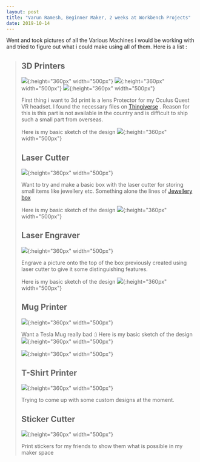 ```yaml
---
layout: post
title: "Varun Ramesh, Beginner Maker, 2 weeks at Workbench Projects"
date: 2019-10-14
---
```

Went and took pictures of all the Various Machines i would be working with and tried to figure out what i could make using all of them. Here is a list :
>
>## 3D Printers ## 
>
>![](/Images/Week03/3DPrinter1.jpg){:height="360px" width="500px"}
>![](/Images/Week03/3DPrinter2.jpg){:height="360px" width="500px"}
>![](/Images/Week03/3DPrinter3.jpg){:height="360px" width="500px"}
>
>First thing i want to 3d print is a lens Protector for my Oculus Quest VR headset. I found the necessary files on [Thingiverse](https://www.thingiverse.com/thing:3653631) . Reason for this is this part is not available in the country and is difficult to ship such a small part from overseas.
>
>Here is my basic sketch of the design ![](/Images/Week03/QuestSpacer.jpg){:height="360px" width="500px"}
>  
>## Laser Cutter ##
>
>![](/Images/Week03/LaserCutter.jpg){:height="360px" width="500px"}
>
>Want to try and make a basic box with the laser cutter for storing small items like jewellery etc.
>Something alone the lines of [Jewellery box](https://in.pinterest.com/pin/155303887160277693/)
>
>Here is my basic sketch of the design ![](/Images/Week03/BoxSketch.jpg){:height="360px" width="500px"}
>  
>## Laser Engraver ##
>
>![](/Images/Week03/LaserEngraver.jpg){:height="360px" width="500px"}
>
>Engrave a picture onto the top of the box previously created using laser cutter to give it some distinguishing features.
>
>Here is my basic sketch of the design ![](/Images/Week03/BoxEngraving.jpg){:height="360px" width="500px"}
>
>## Mug Printer ##
>
>![](/Images/Week03/MugPrinter.jpg){:height="360px" width="500px"}
>
>Want a Tesla Mug really bad :)
>Here is my basic sketch of the design ![](/Images/Week03/MugSketch.jpg){:height="360px" width="500px"}
>  
>![](/Images/Week03/teslamug.jpg){:height="360px" width="500px"}
>
>## T-Shirt Printer ##
>
>![](/Images/Week03/TshirtPrinter.jpg){:height="360px" width="500px"}
>
>Trying to come up with some custom designs at the moment.
>
>## Sticker Cutter ##
>
>![](/Images/Week03/StickerCutter.jpg){:height="360px" width="500px"}
>
>Print stickers for my friends to show them what is possible in my maker space
>
